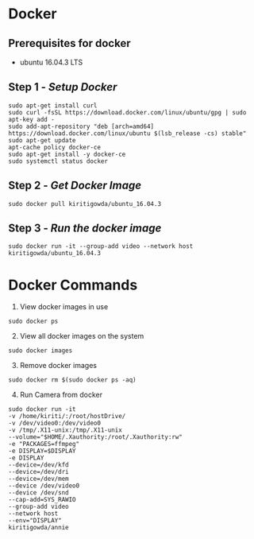 # Docker

## Prerequisites for docker
* ubuntu 16.04.3 LTS

## Step 1 - *Setup Docker*
````
sudo apt-get install curl
sudo curl -fsSL https://download.docker.com/linux/ubuntu/gpg | sudo apt-key add -
sudo add-apt-repository "deb [arch=amd64] https://download.docker.com/linux/ubuntu $(lsb_release -cs) stable"
sudo apt-get update
apt-cache policy docker-ce
sudo apt-get install -y docker-ce
sudo systemctl status docker
````

## Step 2 - *Get Docker Image*
````
sudo docker pull kiritigowda/ubuntu_16.04.3
````

## Step 3 - *Run the docker image*
````
sudo docker run -it --group-add video --network host kiritigowda/ubuntu_16.04.3
````


# Docker Commands

1. View docker images in use
````
sudo docker ps
````
2. View all docker images on the system
````
sudo docker images
````
3. Remove docker images
````
sudo docker rm $(sudo docker ps -aq)
````

4. Run Camera from docker

````
sudo docker run -it 
-v /home/kiriti/:/root/hostDrive/ 
-v /dev/video0:/dev/video0 
-v /tmp/.X11-unix:/tmp/.X11-unix 
--volume="$HOME/.Xauthority:/root/.Xauthority:rw" 
-e "PACKAGES=ffmpeg" 
-e DISPLAY=$DISPLAY  
-e DISPLAY  
--device=/dev/kfd 
--device=/dev/dri 
--device=/dev/mem 
--device /dev/video0 
--device /dev/snd 
--cap-add=SYS_RAWIO 
--group-add video 
--network host 
--env="DISPLAY" 
kiritigowda/annie
````
